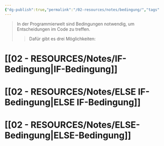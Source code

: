 ```yaml
---
{"dg-publish":true,"permalink":"/02-resources/notes/bedingung/","tags":["informatik/code"],"noteIcon":"","updated":"2025-09-10T16:32:57.908+02:00"}
---
```


>In der Programmierwelt sind Bedingungen notwendig, um Entscheidungen im Code zu treffen.
>> Dafür gibt es drei Möglichkeiten:
# [[02 - RESOURCES/Notes/IF-Bedingung\|IF-Bedingung]]

# [[02 - RESOURCES/Notes/ELSE IF-Bedingung\|ELSE IF-Bedingung]]

# [[02 - RESOURCES/Notes/ELSE-Bedingung\|ELSE-Bedingung]]